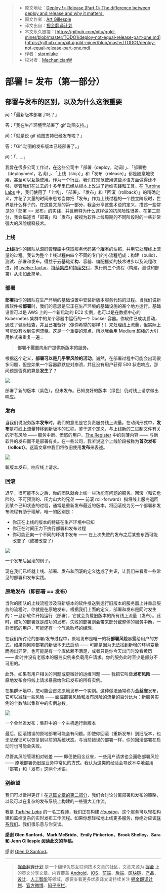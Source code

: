 > * 原文地址：[Deploy != Release (Part 1): The difference between deploy and release and why it matters.](https://blog.turbinelabs.io/deploy-not-equal-release-part-one-4724bc1e726b)
> * 原文作者：[Art Gillespie](https://blog.turbinelabs.io/@artgillespie?source=post_header_lockup)
> * 译文出自：[掘金翻译计划](https://github.com/xitu/gold-miner)
> * 本文永久链接：[https://github.com/xitu/gold-miner/blob/master/TODO1/deploy-not-equal-release-part-one.md](https://github.com/xitu/gold-miner/blob/master/TODO1/deploy-not-equal-release-part-one.md)
> * 译者：[stormluke](https://github.com/stormluke)
> * 校对者：[MechanicianW](https://github.com/MechanicianW)

# 部署 != 发布（第一部分）

## 部署与发布的区别，以及为什么这很重要

问：「最新版本部署了吗？」

答：「我在生产环境里部署了 gif 动图支持。」

问：「就是说 gif 动图支持已经发布啦？」

答：「Gif 动图的发布版本已经部署了。」

问：「……」

我曾在很多公司工作过，在这些公司中「部署（deploy，动词）」、「部署物（deployment，名词）」、「上线（ship）」和「发布（release）」都是随意地使用，甚至可以互换使用。作为一个行业，我们在规范使用这些术语方面做得还不够，尽管我们在过去的十多年里已经从根本上改进了运维实践和工具。在 [Turbine Labs](https://turbinelabs.io) 中，我们使用了「上线」、「部署」、「发布」和「回滚（rollback）」的精确定义，并花了大量的时间来思考当你把「发布」作为上线过程的一个独立阶段时，世界是什么样子的。在这篇文章的第一部分，我会分享这些术语的定义，描述一些常见的「部署 == 发布」的实践，并且解释为什么这样做的抗风险性很差。在第二部分，我会描述当「部署」和「发布」被视为软件上线周期的不同阶段时的一些非常强大的风险缓释技术。

### 上线

**上线**指你的团队从源码管理库中获取服务代码某个**版本**的快照，并用它处理线上流量的过程。我认为整个上线过程由四个不同的专门的小流程组成：构建（build）、测试、部署和发布。得益于云基础架构、容器、编配框架的技术进步以及流程改进，如 [twelve-factor](https://12factor.net/)、[持续集成](https://martinfowler.com/articles/continuousIntegration.html)和[持续交付](https://martinfowler.com/bliki/ContinuousDelivery.html)，执行前三个流程（构建，测试和部署）从未如此简单。

### 部署

**部署**指你的团队在生产环境的基础设置中安装新版本服务代码的过程。当我们说新版软件被**部署**时，我们的意思是它正在生产环境的基础设施的某个地方运行。基础设置可以是 AWS 上的一个新启动的 EC2 实例，也可以是在数据中心的 Kubernetes 集群中的某个容器中运行的一个 Docker 容器。你软件已成功启动，通过了健康检查，并且已准备好（像你希望的那样！）来处理线上流量，但实际上可能没有收到任何流量。这是一个重要的观点，所以我会用 Medium 超棒的大引用格式来重复一遍：

> **部署不需要向用户提供新版本的服务。**

根据这个定义，**部署可以是几乎零风险的活动**。诚然，在部署过程中可能会出现很多问题，但是如果一个容器静默应对崩溃，并且没有用户获得 500 状态响应，那问题是否真的算是**发生**了？

![](https://cdn-images-1.medium.com/max/800/1*5B2HsE8FasLrEsaoRLxBiQ.png)

部署了新的版本（紫色），但未发布。已知良好的版本（绿色）仍对线上请求做出响应。

### 发布

当我们说服务版本**发布**时，我们的意思是它负责服务线上流量。在动词形式中，**发布**是将线上流量转移到新版本的过程。鉴于这个定义，与上线新的二进制文件有关的所有风险 —— 服务中断、愤怒的用户、[The Register](https://www.theregister.co.uk/2017/02/28/aws_is_awol_as_s3_goes_haywire) 中的刻薄内容 —— 与新软件的发布而不是部署有关。在一些公司，我听说这个上线阶段被称为**首次发布（rollout）**。这篇文章中我们将依旧使用**发布**来表述。

![](https://cdn-images-1.medium.com/max/800/1*wDLGwgwtDo1h7dCWg4Qymw.png)

新版本发布，响应线上请求。

### 回滚

迟早，很可能不久之后，你的团队就会上线一些功能有问题的服务。回滚（和它危险的、不可预测的、压力山大的兄弟 —— 前滚 roll-forward）指将线上服务退回到某个已知状态的过程，通常是重新发布最近的版本。将回滚视为另一个部署和发布流程有助于理解，唯一的区别是：

* 你正在上线的版本的特征在生产环境中已知
* 你正在时间压力下执行部署和发布过程
* 你可能正向一个不同的环境中发布 —— 在上次失败的发布之后某些东西可能改变了（或被改变了）

![](https://cdn-images-1.medium.com/max/800/0*MAapvhIhLX8oWJ25.)

一个发布后回滚的例子。

现在我们已经就上线、部署、发布和回滚的定义达成了共识，让我们来看看一些常见的部署和发布实践。

### 原地发布（即部署 == 发布）

当你的团队的上线流程涉及将新版本的软件推送到运行旧版本的服务器上并重启服务的流程时，你就是在原地发布。根据我们上面的定义，部署和发布是同时发生的：一旦新软件开始运行（部署），它就会负载旧版本的所有线上流量（发布）。此时，成功的部署就是成功的发布，失败的部署则会带来部分或整体的服务中断，一群愤怒的用户，可能还有一个气急败坏的经理。

在我们所讨论的部署/发布过程中，原地发布是唯一的将**部署风险**暴露给用户的方式。如果你刚刚部署的新版本无法启动 —— 可能是因为无法找到新增的环境变量而抛出异常，也可能是有一个库依赖不满足，或者只是你今天出门时没看黄历 —— 此时并没有老版本的服务实例来负载用户请求。你的服务此时至少是部分不可用的。

此外，如果有用户相关的问题或更微妙的运维问题 —— 我把它叫做**发布风险** —— 原地发布会将线上请求暴露给你已发布的所有实例。

在集群环境中，您可能会首先原地发布一个实例。这种做法通常称为**金丝雀**发布，它可以减轻一些风险 —— 面临部署风险和发布风险的流量的百分比为：新服务实例的个数除以集群中的实例总数。

![](https://cdn-images-1.medium.com/max/800/1*rAKFZcAMipD5HpvovIlXmA.png)

一个金丝雀发布：集群中的一个主机运行新版本

最后，回滚错误的原地部署可能会有问题。即使你回滚（重新发布）到旧版本，也无法保证可以恢复到以前的系统状态。与当前错误的部署一样，你的回滚部署在启动时也可能会失败。

尽管其风险管理相对较差 —— 即便使用金丝雀，一些用户请求也会面临部署风险 —— 原地部署仍旧是业务中常见的方式。我认为这类的经验会导致不幸地混用「部署」和「发布」这两个术语。

### 别绝望

我们可以做得更好！在[这篇文章的第二部分](https://medium.com/turbine-labs/deploy-not-equal-release-part-two-acbfe402a91c)，我们会讨论分离部署和发布的策略，以及可以在复杂的发布系统上构建的一些强大工作流。

我是 [_Turbine Labs_](https://turbinelabs.io) 的一名工程师，我们正在构建 [_Houston_](https://docs.turbinelabs.io/reference/#introduction)，这个服务可以轻松构建和监控复杂的实时发布工作流程。如果你想轻松地上线更多服务，你绝对应该[联系我们](https://turbinelabs.io/contact)。我们很乐意与你交谈。

**感谢 Glen Sanford、Mark McBride、Emily Pinkerton、Brook Shelley、Sara 和 Jenn Gillespie 阅读此文的草稿。**

感谢 [Glen D Sanford](https://medium.com/@9len?source=post_page)。


---

> [掘金翻译计划](https://github.com/xitu/gold-miner) 是一个翻译优质互联网技术文章的社区，文章来源为 [掘金](https://juejin.im) 上的英文分享文章。内容覆盖 [Android](https://github.com/xitu/gold-miner#android)、[iOS](https://github.com/xitu/gold-miner#ios)、[前端](https://github.com/xitu/gold-miner#前端)、[后端](https://github.com/xitu/gold-miner#后端)、[区块链](https://github.com/xitu/gold-miner#区块链)、[产品](https://github.com/xitu/gold-miner#产品)、[设计](https://github.com/xitu/gold-miner#设计)、[人工智能](https://github.com/xitu/gold-miner#人工智能)等领域，想要查看更多优质译文请持续关注 [掘金翻译计划](https://github.com/xitu/gold-miner)、[官方微博](http://weibo.com/juejinfanyi)、[知乎专栏](https://zhuanlan.zhihu.com/juejinfanyi)。
